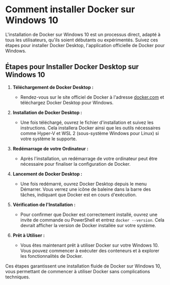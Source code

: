# Comment installer Docker sur Windows 10

L'installation de Docker sur Windows 10 est un processus direct, adapté à tous les utilisateurs, qu'ils soient débutants ou expérimentés. Suivez ces étapes pour installer Docker Desktop, l'application officielle de Docker pour Windows.

## Étapes pour Installer Docker Desktop sur Windows 10
1. **Téléchargement de Docker Desktop :** 
   - Rendez-vous sur le site officiel de Docker à l'adresse [docker.com](https://www.docker.com/products/docker-desktop) et téléchargez Docker Desktop pour Windows.

2. **Installation de Docker Desktop :** 
   - Une fois téléchargé, ouvrez le fichier d'installation et suivez les instructions. Cela installera Docker ainsi que les outils nécessaires comme Hyper-V et WSL 2 (sous-système Windows pour Linux) si votre système le supporte.

3. **Redémarrage de votre Ordinateur :**
   - Après l'installation, un redémarrage de votre ordinateur peut être nécessaire pour finaliser la configuration de Docker.

4. **Lancement de Docker Desktop :** 
   - Une fois redémarré, ouvrez Docker Desktop depuis le menu Démarrer. Vous verrez une icône de baleine dans la barre des tâches, indiquant que Docker est en cours d'exécution.

5. **Vérification de l'Installation :** 
   - Pour confirmer que Docker est correctement installé, ouvrez une invite de commande ou PowerShell et entrez `docker --version`. Cela devrait afficher la version de Docker installée sur votre système.

6. **Prêt à Utiliser :** 
   - Vous êtes maintenant prêt à utiliser Docker sur votre Windows 10. Vous pouvez commencer à exécuter des conteneurs et à explorer les fonctionnalités de Docker.

Ces étapes garantissent une installation fluide de Docker sur Windows 10, vous permettant de commencer à utiliser Docker sans complications techniques.
